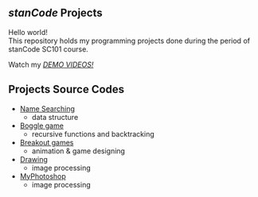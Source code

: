 ## *stanCode* Projects
Hello world!\
This repository holds my programming projects done during the period of stanCode SC101 course.

Watch my *[DEMO VIDEOS!](https://drive.google.com/drive/folders/1Gi3bn9qPW_gR0ISyGzVPLd5Bztdvd7rF?fbclid=IwAR36BW3v_bHn-Idsh-0_ROSWLwrXOzoervZId25OOzH2LX4b6FCGDfULdDg)*

## Projects Source Codes
* [Name Searching](https://github.com/seankcliu/mystanCodeProjects/blob/main/stancode_projects/name_searching_system/babygraphics.py)
  * data structure
* [Boggle game](https://github.com/seankcliu/mystanCodeProjects/blob/main/stancode_projects/boggle_game/boggle.py)
  * recursive functions and backtracking
* [Breakout games](https://github.com/seankcliu/mystanCodeProjects/blob/main/stancode_projects/breakout_games/breakout_extension.py)
  * animation & game designing
* [Drawing](https://github.com/seankcliu/mystanCodeProjects/blob/main/stancode_projects/my_drawing/my_drawing.py)
  * image processing
* [MyPhotoshop](https://github.com/seankcliu/mystanCodeProjects/tree/main/stancode_projects/my_photoshop)
  * image processing
